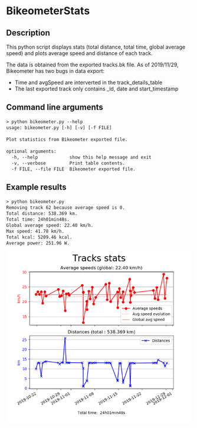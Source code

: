 # BikeometerStats

## Description

This python script displays stats (total distance, total time, global average speed) and plots average speed and distance of each track.

The data is obtained from the exported tracks.bk file. As of 2019/11/29, Bikeometer has two bugs in data export:
- Time and avgSpeed are interverted in the track_details_table
- The last exported track only contains _id, date and start_timestamp

## Command line arguments

```
> python bikeometer.py --help
usage: bikeometer.py [-h] [-v] [-f FILE]

Plot statistics from Bikeometer exported file.

optional arguments:
  -h, --help            show this help message and exit
  -v, --verbose         Print table contents.
  -f FILE, --file FILE  Bikeometer exported file.
```

## Example results

```
> python bikeometer.py
Removing track 62 because average speed is 0.
Total distance: 538.369 km.
Total time: 24h01min48s.
Global average speed: 22.40 km/h.
Max speed: 41.78 km/h.
Total kcal: 5209.46 kcal.
Average power: 251.96 W.
```

![alt text](example.png "Output example")
